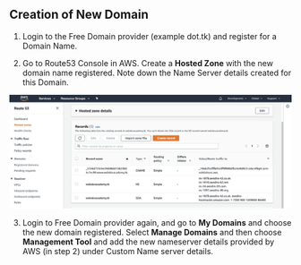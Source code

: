 ## Creation of New Domain

1. Login to the Free Domain provider (example dot.tk) and register for a Domain Name.

2. Go to Route53 Console in AWS. Create a **Hosted Zone** with the new domain name registered. Note down the Name Server details created for this Domain.

  ![AWS NAMESERVER](../images/AWS-NameServer.png)


3. Login to Free Domain provider again, and go to **My Domains** and choose the new domain registered. Select **Manage Domains** and then choose **Management Tool** and add the new nameserver details provided by AWS (in step 2) under Custom Name server details.




